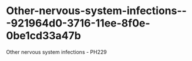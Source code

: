 # Other-nervous-system-infections---921964d0-3716-11ee-8f0e-0be1cd33a47b
Other nervous system infections - PH229
